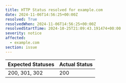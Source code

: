 ```yaml
---
title: HTTP Status resolved for example.com
date: 2024-11-06T14:56:25+00:00Z
resolved: True
resolvedWhen: 2024-11-06T14:56:25+00:00Z
resolvedStartTime: 2024-10-25T21:09:43.191474+00:00
severity: notice
affected:
  - example.com
section: issue
---
```


| Expected Statuses | Actual Status  |
|-------------------|----------------|
| 200, 301, 302 | 200 |
